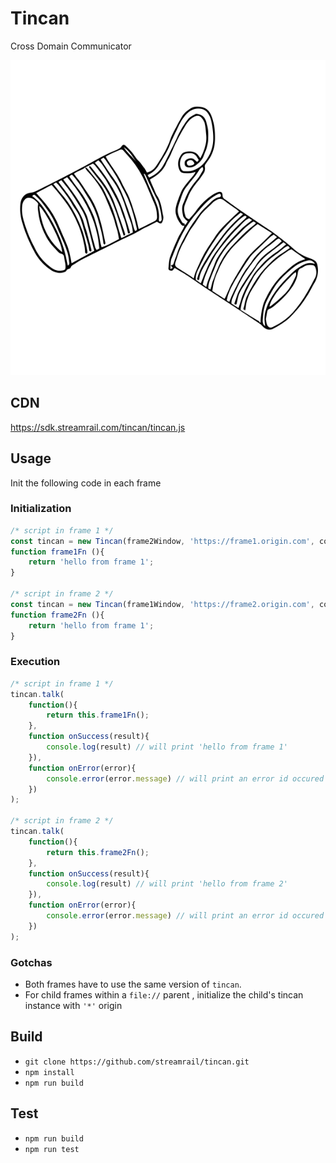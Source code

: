 # Tincan
Cross Domain Communicator  

[![Tincan](logo.png)](https://github.com/streamrail/tincan)

## CDN

https://sdk.streamrail.com/tincan/tincan.js

## Usage
Init the following code in each frame
### Initialization
```javascript
/* script in frame 1 */
const tincan = new Tincan(frame2Window, 'https://frame1.origin.com', context /* `window` by default */);
function frame1Fn (){
	return 'hello from frame 1';
}

/* script in frame 2 */
const tincan = new Tincan(frame1Window, 'https://frame2.origin.com', context /* `window` by default */);
function frame2Fn (){
	return 'hello from frame 1';
}
```

### Execution

```javascript
/* script in frame 1 */
tincan.talk(
	function(){
		return this.frame1Fn();
	},
	function onSuccess(result){
		console.log(result) // will print 'hello from frame 1'
	}),
	function onError(error){
		console.error(error.message) // will print an error id occured in frame1
	})
);

/* script in frame 2 */
tincan.talk(
	function(){
		return this.frame2Fn();
	},
	function onSuccess(result){
		console.log(result) // will print 'hello from frame 2'
	}),
	function onError(error){
		console.error(error.message) // will print an error id occured in frame2
	})
);
```

### Gotchas
- Both frames have to use the same version of `tincan`.
- For child frames within a `file://`  parent , initialize the child's tincan instance with `'*'` origin


## Build

- `git clone https://github.com/streamrail/tincan.git`
- `npm install`
- `npm run build`

## Test

- `npm run build`
- `npm run test`

